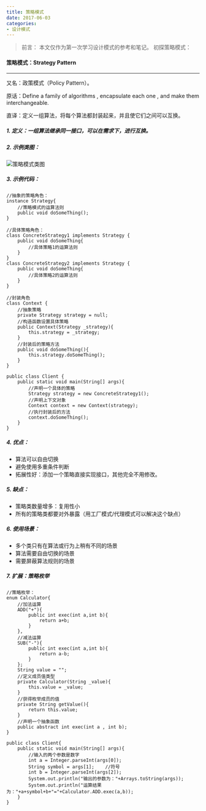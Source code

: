 ```yaml
---
title: 策略模式
date: 2017-06-03
categories:
- 设计模式
---
```


>前言：
本文仅作为第一次学习设计模式的参考和笔记。
初探策略模式：

#### 策略模式：Strategy Pattern
------------
又名：政策模式（Policy Pattern）。

原话：Define a family of algorithms , encapsulate each one , and make them interchangeable.

直译：定义一组算法，将每个算法都封装起来，并且使它们之间可以互换。


##### 1. 定义：一组算法继承同一接口，可以在需求下，进行互换。


##### 2. 示例类图：
![策略模式类图](http://upload-images.jianshu.io/upload_images/3407530-7803072626463240.png?imageMogr2/auto-orient/strip%7CimageView2/2/w/1240)


##### 3. 示例代码：
```StrategyPattern
//抽象的策略角色：
instance Strategy{
    //策略模式的运算法则
    public void doSomeThing();
}

//具体策略角色：
class ConcreteStrategy1 implements Strategy {
    public void doSomeThing{
        //具体策略1的运算法则
    }
}
class ConcreteStrategy2 implements Strategy {
    public void doSomeThing{
        //具体策略2的运算法则
    }
}

//封装角色
class Context {
    //抽象策略
    private Strategy strategy = null;
    //构造函数设置具体策略
    public Context(Strategy _strategy){
        this.strategy = _strategy;
    }
    //封装后的策略方法
    public void doSomeThing(){
        this.strategy.doSomeThing();
    }
}

public class Client {
    public static void main(String[] args){
        //声明一个具体的策略
        Strategy strategy = new ConcreteStrategy1();
        //声明上下文对象
        Context context = new Context(strategy);
        //执行封装后的方法
        context.doSomeThing();
    }
}
```


##### 4. 优点：
- 算法可以自由切换
- 避免使用多重条件判断
- 拓展性好：添加一个策略直接实现接口，其他完全不用修改。


##### 5. 缺点：
- 策略类数量增多：复用性小
- 所有的策略类都要对外暴露（用工厂模式/代理模式可以解决这个缺点）


##### 6. 使用场景：
- 多个类只有在算法或行为上稍有不同的场景
- 算法需要自由切换的场景
- 需要屏蔽算法规则的场景


##### 7. 扩展：策略枚举
```StrategyEnum
//策略枚举：
enum Calculator{
    //加法运算
    ADD("+"){
        public int exec(int a,int b){
            return a+b;
        }
    },
    //减法运算
    SUB("-"){
        public int exec(int a,int b){
            return a-b;
        }
    };
    String value = "";
    //定义成员值类型
    private Calculator(String _value){
        this.value = _value;
    }
    //获得枚举成员的值
    private String getValue(){
        return this.value;
    }
    //声明一个抽象函数
    public abstract int exec(int a , int b);
}

public class Client{
    public static void main(String[] args){
        //输入的两个参数是数字
        int a = Integer.parseInt(args[0]);
        String symbol = args[1];    //符号
        int b = Integer.parseInt(args[2]);
        System.out.println("输出的参数为："+Arrays.toString(args));
        System.out.println("运算结果为："+a+symbol+b+"="+Calculator.ADD.exec(a,b));
    }
}
```
